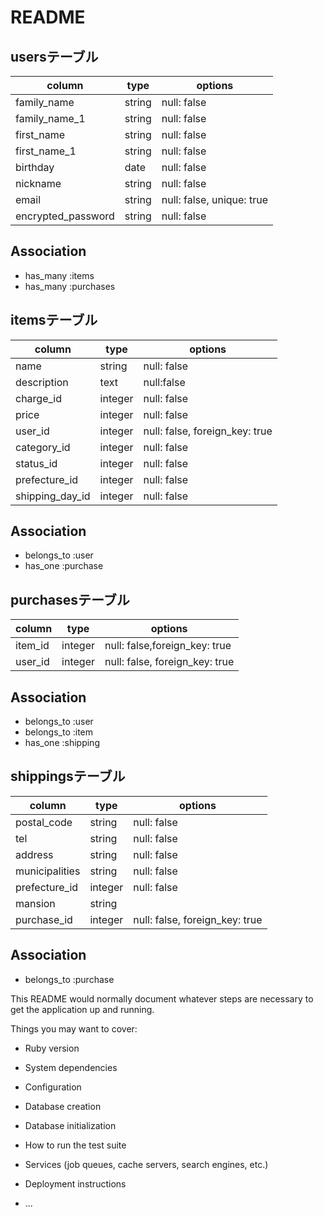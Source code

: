 # README

## usersテーブル

| column             | type   | options                   |
| ------------------ | ------ | ------------------------- |
| family_name        | string | null: false               |
| family_name_1      | string | null: false               |
| first_name         | string | null: false               |
| first_name_1       | string | null: false               |
| birthday           | date   | null: false               |
| nickname           | string | null: false               |
| email              | string | null: false, unique: true |
| encrypted_password | string | null: false               |

## Association
- has_many :items
- has_many :purchases

## itemsテーブル
| column          | type    | options                        |
| --------------- | ------- | ------------------------------ |
| name            | string  | null: false                    |
| description     | text    | null:false                     |
| charge_id       | integer | null: false                    |
| price           | integer | null: false                    |
| user_id         | integer | null: false, foreign_key: true |
| category_id     | integer | null: false                    |
| status_id       | integer | null: false                    |
| prefecture_id   | integer | null: false                    |
| shipping_day_id | integer | null: false                    |

## Association
- belongs_to :user
- has_one :purchase

## purchasesテーブル
| column  | type    | options                        |
| ------- | ------- | ------------------------------ |
| item_id | integer | null: false,foreign_key: true  |
| user_id | integer | null: false, foreign_key: true |

## Association
- belongs_to :user
- belongs_to :item
- has_one :shipping

## shippingsテーブル
| column         | type    | options                        |
| -------------- | ------- | ------------------------------ |
| postal_code    | string  | null: false                    |
| tel            | string  | null: false                    |
| address        | string  | null: false                    |
| municipalities | string  | null: false                    |
| prefecture_id  | integer | null: false                    |
| mansion        | string  |                                |
| purchase_id    | integer | null: false, foreign_key: true |

## Association
- belongs_to :purchase


This README would normally document whatever steps are necessary to get the
application up and running.

Things you may want to cover:

* Ruby version

* System dependencies

* Configuration

* Database creation

* Database initialization

* How to run the test suite

* Services (job queues, cache servers, search engines, etc.)

* Deployment instructions

* ...
